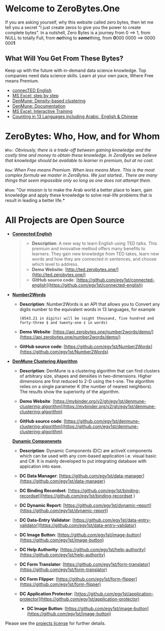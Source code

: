 # Welcome to ZeroBytes.One

If you are asking yourself, why this website called zero bytes, then let me tell you a secret "I just create zeros to give you the power to create complete bytes". In a nutshell, Zero Bytes is a journey from 0 ==> 1, from NULL to totally Full, from ***no***thing to ***some***thing, from **0**000 0000  ==>  0000 000**1** 

## What Will You Get From These Bytes?

Keep up with the future with in-demand data science knowledge. Top companies need data science skills. Learn at your own pace, Where Free means Premium.

- [connecTED English](http://ted.zerobytes.one)
- [MS Excel: step by step](https://excel.zerobytes.one)
- [DenMune: Density-based clustering](https://github.com/egy1st/denmune-clustering-algorithm)
- [DenMune: Documentation](https://docs.zerobytes.one)
- [MS Excel: Interactive Training](https://quiz.zerobytes.one/)
- [Counting in 13 Languages including Arabic, English & Chinese](https://api.zerobytes.one/number2words/demo/)


# ZeroBytes: Who, How, and for Whom

`Who:` *Obviously, there is a trade-off between gaining knowledge and the costly time and money to obtain these knowledge. In ZeroBytes we believe that knowledge should be available to learner in premium, but at no cost.*

`How`: *When Free means Premium. When less means More. This is the most complex formula we master in ZeroBytes. We just started.. There are many things that seem impossible only so long as one does not attempt them.*

`Whom`: "Our mission is to make the Arab world a better place to learn, gain knowledge and apply these knowledge to solve real-life problems that is result in leading a better life.*


# All Projects are Open Source
- **<u>Connected English</u>**

    > - **Description**: A new way to learn English using TED talks. This premium and innovative method offers many benefits to learners. They gain new knowledge from TED takes, learn new words and how they are connected in sentences, and choose which level to address.
    > - **Demo Website**: [http://ted.zerobytes.one/](http://ted.zerobytes.one/)
    > - **GitHub source code**: [https://github.com/egy1st/connected-english](https://github.com/egy1st/connected-english)

- **<u>Number2Words</u>**
  
    - **Description**: Number2Words is an API that allows you to Convert any digits number to the equivalent words in 13 languages, for example
    
      `(8543.21 in digits) will be (eight thousand, five hundred and forty-three $ and twenty-one ¢ in words)`
    
    - **Demo Website**: [https://api.zerobytes.one/number2words/demo/](https://api.zerobytes.one/number2words/demo/)
    
    - **GitHub source code**: [https://github.com/egy1st/Number2Words](https://github.com/egy1st/Number2Words)
  
- **<u>DenMune Clustering Algorithm</u>**
  
    - **Description**: DenMune is a clustering algorithm that can find clusters of arbitrary size, shapes and densities in two-dimensions. Higher dimensions are first reduced to 2-D using the t-sne. The algorithm relies on a single parameter K (the number of nearest neighbors). The results show the superiority of the algorithm. 
    
    - **Demo Website**: [https://mybinder.org/v2/gh/egy1st/denmune-clustering-algorithm](https://mybinder.org/v2/gh/egy1st/denmune-clustering-algorithm)
    
    - **GitHub source code**: [https://github.com/egy1st/denmune-clustering-algorithm](https://github.com/egy1st/denmune-clustering-algorithm)
    
    **<u>Dunamic Componenets</u>**
  
    - **Description**: Dynamic Components (DC) are activeX components which can be used with any com-based application i.e. visual basic and C#. It is mainly developed to put integrating database with appication into ease.
    
    - **DC Data Manager**: [https://github.com/egy1st/data-manager](https://github.com/egy1st/data-manager)
    - **DC Binding Recordset**: [https://github.com/egy1st/binding-recordset](https://github.com/egy1st/binding-recordset
    )
    - **DC Dynamic Report**: [https://github.com/egy1st/dynamic-report](https://github.com/egy1st/dynamic-report)
    - **DC Data-Entry Validator**: [https://github.com/egy1st/data-entry-validator](https://github.com/egy1st/data-entry-validator)
    - **DC Image Button**: [https://github.com/egy1st/image-button](https://github.com/egy1st/image-button)
    - **DC Help Authority**: [https://github.com/egy1st/help-authority](https://github.com/egy1st/help-authority)
    - **DC Form Translator**: [https://github.com/egy1st/form-translator](https://github.com/egy1st/form-translator)
    - **DC Form Flipper**: [https://github.com/egy1st/form-flipper](https://github.com/egy1st/form-flipper)
    - **DC Application Protector**: [https://github.com/egy1st/application-protector](https://github.com/egy1st/application-protector)
      - **DC Image Button**: [https://github.com/egy1st/image-button](https://github.com/egy1st/image-button)
  
  

Please see the [projects license](license.md) for further details.



